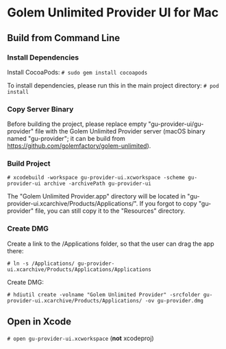 # Golem Unlimited Provider UI for Mac

## Build from Command Line

### Install Dependencies

Install CocoaPods:
`# sudo gem install cocoapods`

To install dependencies, please run this in the main project directory:
`# pod install`

### Copy Server Binary

Before building the project, please replace empty "gu-provider-ui/gu-provider" file with the Golem Unlimited Provider server (macOS binary named "gu-provider"; it can be build from https://github.com/golemfactory/golem-unlimited).

### Build Project

`# xcodebuild -workspace gu-provider-ui.xcworkspace -scheme gu-provider-ui archive -archivePath gu-provider-ui`

The "Golem Unlimited Provider.app" directory will be located in "gu-provider-ui.xcarchive/Products/Applications/".
If you forgot to copy "gu-provider" file, you can still copy it to the "Resources" directory.

### Create DMG

Create a link to the /Applications folder, so that the user can drag the app there:

`# ln -s /Applications/ gu-provider-ui.xcarchive/Products/Applications/Applications`

Create DMG:

`# hdiutil create -volname "Golem Unlimited Provider" -srcfolder gu-provider-ui.xcarchive/Products/Applications/ -ov gu-provider.dmg`

## Open in Xcode

`# open gu-provider-ui.xcworkspace` (**not** xcodeproj)

